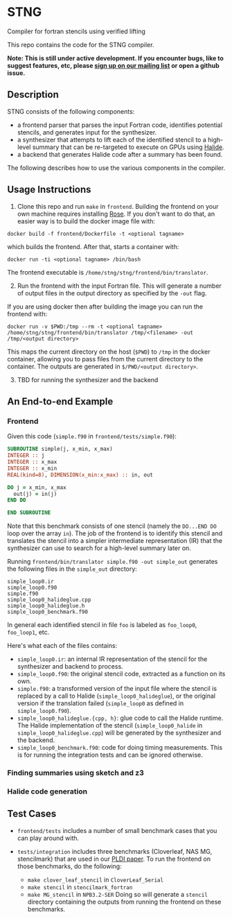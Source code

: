 # STNG
Compiler for fortran stencils using verified lifting

This repo contains the code for the STNG compiler.

**Note: This is still under active development. If you encounter bugs, like to suggest features,
etc, please [sign up on our mailing list](https://mailman.cs.washington.edu/mailman/listinfo/stng-users) 
or open a github issue.**

## Description

STNG consists of the following components:
- a frontend parser that parses the input Fortran code, identifies potential stencils, 
and generates input for the synthesizer.
- a synthesizer that attempts to lift each of the identified stencil to a high-level summary
that can be re-targeted to execute on GPUs using [Halide](http://halide-lang.org).
- a backend that generates Halide code after a summary has been found.

The following describes how to use the various components in the compiler.


## Usage Instructions

1. Clone this repo and run `make` in `frontend`. Building the
frontend on your own machine requires installing [Rose](http://rosecompiler.org). If you don't
want to do that, an easier way is to build the docker image file with:
  ```
docker build -f frontend/Dockerfile -t <optional tagname>
  ```
which builds the frontend. After that, starts a container with:
  ```
docker run -ti <optional tagname> /bin/bash 
  ```
The frontend executable is `/home/stng/stng/frontend/bin/translator`.

2. Run the frontend with the input Fortran file. This will generate a number of output files
in the output directory as specified by the `-out` flag. 

If you are using docker then after building the image you can run the frontend with:
  ```
docker run -v $PWD:/tmp --rm -t <optional tagname> 
  /home/stng/stng/frontend/bin/translator /tmp/<filename> -out /tmp/<output directory>
  ```
This maps the current directory on the host (`$PWD`) to `/tmp` in the docker container, allowing
you to pass files from the current directory to the container. 
The outputs are generated in `$/PWD/<output directory>`.

3. TBD for running the synthesizer and the backend


## An End-to-end Example

### Frontend
Given this code (`simple.f90` in `frontend/tests/simple.f90`):
```fortran
SUBROUTINE simple(j, x_min, x_max)
INTEGER :: j
INTEGER :: x_max
INTEGER :: x_min
REAL(kind=8), DIMENSION(x_min:x_max) :: in, out

DO j = x_min, x_max
  out(j) = in(j)
END DO

END SUBROUTINE
```

Note that this benchmark consists of one stencil (namely the `DO...END DO` loop over 
the array `in`). The job of the frontend is to identify this stencil and translates
the stencil into a simpler intermediate representation (IR) that the synthesizer can
use to search for a high-level summary later on.

Running `frontend/bin/translator simple.f90 -out simple_out` generates the following
files in the `simple_out` directory:
```
simple_loop0.ir
simple_loop0.f90
simple.f90
simple_loop0_halideglue.cpp
simple_loop0_halideglue.h
simple_loop0_benchmark.f90
```

In general each identified stencil in file `foo` is labeled as `foo_loop0`, `foo_loop1`, etc.

Here's what each of the files contains:
- `simple_loop0.ir`: an internal IR representation of the stencil for the synthesizer and 
backend to process. 
- `simple_loop0.f90`: the original stencil code, extracted as a function on its own.
- `simple.f90`: a transformed version of the input file where the stencil is replaced
by a call to Halide (`simple_loop0_halideglue`), or the original version if the translation
failed (`simple_loop0` as defined in `simple_loop0.f90`).
- `simple_loop0_halideglue.{cpp, h}`: glue code to call the Halide runtime.
The Halide implementation of the stencil (`simple_loop0_halide` in `simple_loop0_halideglue.cpp`)
will be generated by the synthesizer and the backend.
- `simple_loop0_benchmark.f90`: code for doing timing measurements. This is for running
the integration tests and can be ignored otherwise.

### Finding summaries using sketch and z3

### Halide code generation


## Test Cases

- `frontend/tests` includes a number of small benchmark cases that you can play around with.

- `tests/integration` includes three benchmarks (Cloverleaf, NAS MG, stencilmark) that are used in our 
[PLDI paper](https://homes.cs.washington.edu/~akcheung/papers/pldi16.html). To run the frontend on 
those benchmarks, do the following:
  - `make clover_leaf_stencil` in `CloverLeaf_Serial`
  - `make stencil` in `stencilmark_fortran`
  - `make MG_stencil` in `NPB3.2-SER`
Doing so will generate a `stencil` directory containing the outputs from running the frontend
on these benchmarks.
